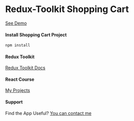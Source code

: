 # Redux-Toolkit Shopping Cart

[See Demo](https://alexsmik.github.io/redux-toolkit-shopping-cart)

#### Install Shopping Cart Project

```sh
npm install
```

#### Redux Toolkit

[Redux Toolkit Docs](https://redux-toolkit.js.org/introduction/getting-started)

#### React Course

[My Projects](https://alexsmik.github.io/)

#### Support

Find the App Useful? [You can contact me](https://alexsmik.github.io)

